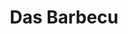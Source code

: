 ---
title: Das Barbecu
year: 2002
opening_date: 2002-11-01
closing_date: 2002-11-16
layout: productions
image:
image_caption:
image_credit:
playbill: 
category: 
Theatre: Theatre Jacksonville
Venue: Little Theatre
cast:
  Actor One: Jenny McCombes
  Actor Two: Amy Szkody
  Actor Three: Christine DuMars
  Actor Four: Karl Rogers
  Actor Five: Blake Osner
  Actor Six: Gabriel White
crew:
  Artistic Director: Tony Walsh
  Music Director: Ellen Milligan
  Choreograher: Ellie Barrett
  Stage Manager: Valerie Howard
  Technical Direcor: Jeffery L. Wagoner
  Set Design: Kelly J. Wagoner
  Lighing Design: Jeffery L. Wagoner
  Costume Design: Joy Smith
  Costume Crew:
    - Samantha Watson
    - Andra Smith
    - Beka Vaughn
    - Martha Williams
    - Katy Bilderback
  Hair and Make-up Design: Tracy Olin
  Prop Design: Claudia Wright
  Prop Crew:
    - Paula Biggs
    - Gloria Davis
  Running Crew:
    - Claudia Wright
    - Greg Odenwald
    - Jeffery L. Wagoner
    - Alissa Cooke-Dew
    - John Gibson
  Lighboard Operator: Gloria Pepe
  Spotlight Operator: Gloria Pepe
  Technical Assistant: Dorothy Deane
  Set Construction:
    - Gloria Pepe
    - Colin J. Williams
    - Jon Brenan
    - John Gibson
    - Katie Braddy
    - Dorothy Deane
  Photography: Sarah Boone
orchestra:
external_links:
---